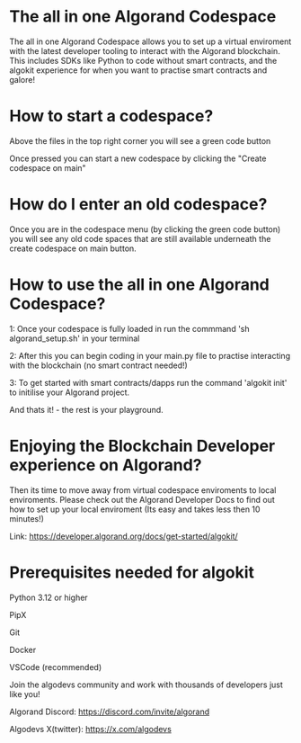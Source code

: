 # The all in one Algorand Codespace
The all in one Algorand Codespace allows you to set up a virtual enviroment with the latest developer tooling to interact with the Algorand blockchain. This includes SDKs like Python to code without smart contracts, and the algokit experience for when you want to practise smart contracts and galore! 

# How to start a codespace?
Above the files in the top right corner you will see a green code button

Once pressed you can start a new codespace by clicking the "Create codespace on main"

# How do I enter an old codespace?
Once you are in the codespace menu (by clicking the green code button) you will see any old code spaces that are still available underneath the create codespace on main button.

# How to use the all in one Algorand Codespace?
1: Once your codespace is fully loaded in run the commmand 'sh algorand_setup.sh' in your terminal

2: After this you can begin coding in your main.py file to practise interacting with the blockchain (no smart contract needed!)

3: To get started with smart contracts/dapps run the command 'algokit init' to initilise your Algorand project.

And thats it! - the rest is your playground. 

# Enjoying the Blockchain Developer experience on Algorand?
Then its time to move away from virtual codespace enviroments to local enviroments. Please check out the Algorand Developer Docs to find out how to set up your local enviroment (Its easy and takes less then 10 minutes!) 

Link: https://developer.algorand.org/docs/get-started/algokit/

# Prerequisites needed for algokit
Python 3.12 or higher

PipX

Git

Docker

VSCode (recommended)

Join the algodevs community and work with thousands of developers just like you!

Algorand Discord: https://discord.com/invite/algorand

Algodevs X(twitter): https://x.com/algodevs



